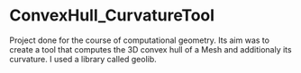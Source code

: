# ConvexHull_CurvatureTool
Project done for the course of computational geometry. Its aim was to create a tool that computes the 3D convex hull of a Mesh and additionaly its curvature. I used a library called geolib.

